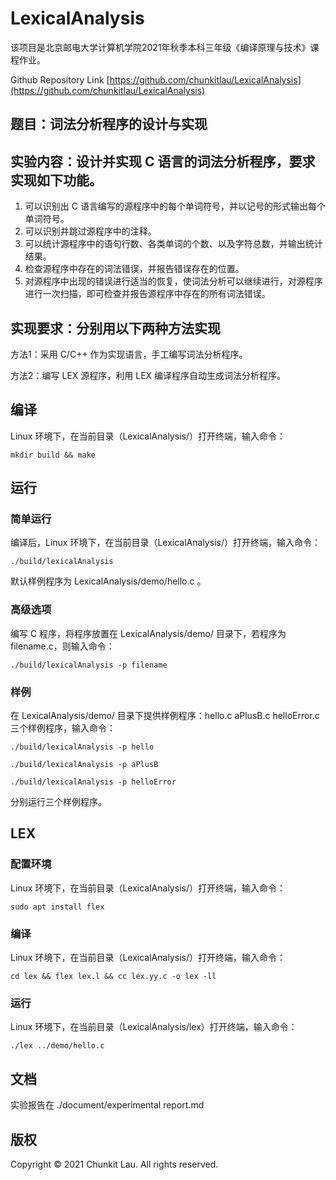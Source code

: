 # LexicalAnalysis

该项目是北京邮电大学计算机学院2021年秋季本科三年级《编译原理与技术》课程作业。

Github Repository Link [https://github.com/chunkitlau/LexicalAnalysis](https://github.com/chunkitlau/LexicalAnalysis)

## 题目：词法分析程序的设计与实现

## 实验内容：设计并实现 C 语言的词法分析程序，要求实现如下功能。

1. 可以识别出 C 语言编写的源程序中的每个单词符号，并以记号的形式输出每个单词符号。
2. 可以识别并跳过源程序中的注释。
3. 可以统计源程序中的语句行数、各类单词的个数、以及字符总数，并输出统计结果。
4. 检查源程序中存在的词法错误，并报告错误存在的位置。
5. 对源程序中出现的错误进行适当的恢复，使词法分析可以继续进行，对源程序进行一次扫描，即可检查并报告源程序中存在的所有词法错误。

## 实现要求：分别用以下两种方法实现

方法1：采用 C/C++ 作为实现语言，手工编写词法分析程序。

方法2：编写 LEX 源程序，利用 LEX 编译程序自动生成词法分析程序。

## 编译

Linux 环境下，在当前目录（LexicalAnalysis/）打开终端，输入命令：

```
mkdir build && make
```

## 运行

### 简单运行

编译后，Linux 环境下，在当前目录（LexicalAnalysis/）打开终端，输入命令：

```
./build/lexicalAnalysis
```

默认样例程序为 LexicalAnalysis/demo/hello.c 。

### 高级选项

编写 C 程序，将程序放置在 LexicalAnalysis/demo/ 目录下，若程序为filename.c，则输入命令：

```
./build/lexicalAnalysis -p filename
```

### 样例

在 LexicalAnalysis/demo/ 目录下提供样例程序：hello.c aPlusB.c helloError.c 三个样例程序，输入命令：

```
./build/lexicalAnalysis -p hello
```

```
./build/lexicalAnalysis -p aPlusB
```

```
./build/lexicalAnalysis -p helloError
```

分别运行三个样例程序。

## LEX

### 配置环境

Linux 环境下，在当前目录（LexicalAnalysis/）打开终端，输入命令：

```
sudo apt install flex
```

### 编译

Linux 环境下，在当前目录（LexicalAnalysis/）打开终端，输入命令：

```
cd lex && flex lex.l && cc lex.yy.c -o lex -ll
```

### 运行

Linux 环境下，在当前目录（LexicalAnalysis/lex）打开终端，输入命令：

```
./lex ../demo/hello.c
```

## 文档

实验报告在 ./document/experimental report.md

## 版权

Copyright © 2021 Chunkit Lau. All rights reserved.